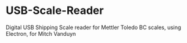 # USB-Scale-Reader
Digital USB Shipping Scale reader for Mettler Toledo BC scales, using Electron, for Mitch Vanduyn
